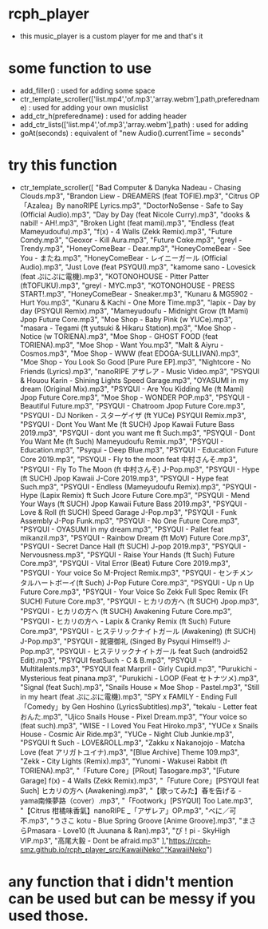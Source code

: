 # rcph_player
- this music_player is a custom player for me and that's it 

# some function to use

- add_filler() : used for adding some space
- ctr_template_scroller(['list.mp4','of.mp3','array.webm'],path,preferedname) : used for adding your own musiclist
- add_ctr_h(preferedname) : used for adding header 
- add_ctr_lists(['list.mp4','of.mp3','array.webm'],path) : used for adding 
- goAt(seconds) : equivalent of "new Audio().currentTime = seconds"

# try this function 

- ctr_template_scroller([
    "Bad Computer & Danyka Nadeau - Chasing Clouds.mp3",
"Brandon Liew - DREAMERS (feat TOFIE).mp3",
"Citrus OP「Azalea」By nanoRIPE Lyrics.mp3",
"DoctorNoSense - Safe to Say (Official Audio).mp3",
"Day by Day (feat Nicole Curry).mp3",
"dooks & nabil! - AH!.mp3",
"Broken Light (feat mami).mp3",
"Endless (feat Mameyudoufu).mp3",
"f(x) - 4 Walls (Zekk Remix).mp3",
"Future Cαndy.mp3",
"Geoxor - Kill Aura.mp3",
"Future Cαke.mp3",
"greyl - Trendy.mp3",
"HoneyComeBear - Dear.mp3",
"HoneyComeBear - See You - またね.mp3",
"HoneyComeBear - レイニーガール (Official Audio).mp3",
"Just Love (feat PSYQUI).mp3",
"kamome sano - Lovesick (feat ぷにぷに電機).mp3",
"KOTONOHOUSE - Pitter  Patter (ftTOFUKU).mp3",
"greyl - MYC.mp3",
"KOTONOHOUSE - PRESS START!.mp3",
"HoneyComeBear - Sneaker.mp3",
"Kunaru & MG5902 - Hurt You.mp3",
"Kunaru & Kachi - One More Time.mp3",
"lapix - Day by day (PSYQUI Remix).mp3",
"Mameyudoufu - Midnight Grow (ft Mami)  Jpop Future Core.mp3",
"Moe Shop - Baby Pink (w YUCe).mp3",
"masara - Tegami (ft yutsuki & Hikaru Station).mp3",
"Moe Shop - Notice (w TORIENA).mp3",
"Moe Shop - GHOST FOOD (feat TORIENA).mp3",
"Moe Shop - Want You.mp3",
"Malt & Aiyru - Cosmos.mp3",
"Moe Shop - WWW (feat EDOGA-SULLIVAN).mp3",
"Moe Shop - You Look So Good [Pure Pure EP].mp3",
"Nightcore - No Friends (Lyrics).mp3",
"nanoRIPE  アザレア - Music Video.mp3",
"PSYQUI & Houou Karin - Shining Lights  Speed Garage.mp3",
"OYASUMI in my dream (Original Mix).mp3",
"PSYQUI - Are You Kidding Me (ft Mami)  Jpop Future Core.mp3",
"Moe Shop - WONDER POP.mp3",
"PSYQUI - Beautiful Future.mp3",
"PSYQUI - Chatroom  Jpop Future Core.mp3",
"PSYQUI - DJ Noriken - スターゲイザ (ft YUCe)  PSYQUI Remix.mp3",
"PSYQUI - Dont You Want Me (ft SUCH)  Jpop Kawaii Future Bass 2019.mp3",
"PSYQUI - dont you want me ft Such.mp3",
"PSYQUI - Dont You Want Me (ft Such) Mameyudoufu Remix.mp3",
"PSYQUI - Education.mp3",
"Psyqui - Deep Blue.mp3",
"PSYQUI - Education  Future Core 2019.mp3",
"PSYQUI - Fly to the moon feat 中村さんそ.mp3",
"PSYQUI - Fly To The Moon (ft 中村さんそ)  J-Pop.mp3",
"PSYQUI - Hype (ft SUCH)  Jpop Kawaii J-Core 2019.mp3",
"PSYQUI - Hype feat Such.mp3",
"PSYQUI - Endless (Mameyudoufu Remix).mp3",
"PSYQUI - Hype (Lapix Remix) ft Such  Jcore Future Core.mp3",
"PSYQUI - Mend Your Ways (ft SUCH)  Jpop Kawaii Future Bass 2019.mp3",
"PSYQUI - Love & Roll (ft SUCH) Speed Garage J-Pop.mp3",
"PSYQUI - Funk Assembly  J-Pop Funk.mp3",
"PSYQUI - No One  Future Core.mp3",
"PSYQUI - OYASUMI in my dream.mp3",
"PSYQUI - Pallet feat mikanzil.mp3",
"PSYQUI - Rainbow Dream (ft Mo∀)  Future Core.mp3",
"PSYQUI - Secret Dance Hall (ft SUCH)  J-pop 2019.mp3",
"PSYQUI - Nervousness.mp3",
"PSYQUI - Raise Your Hands (ft Such)  Future Core.mp3",
"PSYQUI - Vital Error (Beat)  Future Core 2019.mp3",
"PSYQUI - Your voice So M-Project Remix.mp3",
"PSYQUI - センチメンタルハートボーイ(ft Such)  J-Pop Future Core.mp3",
"PSYQUI - Up n Up  Future Core.mp3",
"PSYQUI - Your Voice So Zekk Full Spec Remix (Ft SUCH)  Future Core.mp3",
"PSYQUI - ヒカリの方へ (ft SUCH)  Jpop.mp3",
"PSYQUI - ヒカリの方へ (ft SUCH) Awakening  Future Core.mp3",
"PSYQUI - ヒカリの方へ - Lapix & Cranky Remix (ft Such)  Future Core.mp3",
"PSYQUI - ヒステリックナイトガール (Awakening) (ft SUCH)  J-Pop.mp3",
"PSYQUI - 就寝御礼 (Singed By Psyqui Himself!)  J-Pop.mp3",
"PSYQUI - ヒステリックナイトガール feat Such (android52 Edit).mp3",
"PSYQUI featSuch - C & B.mp3",
"PSYQUI - Multitalents.mp3",
"PSYQUI feat Marpril - Girly Cupid.mp3",
"Purukichi - Mysterious feat pinana.mp3",
"Purukichi - LOOP  (Feat セトナツメ).mp3",
"Signal (feat Such).mp3",
"Snails House × Moe Shop - Pastel.mp3",
"Still in my heart (feat ぷにぷに電機).mp3",
"SPY x FAMILY - Ending Full「Comedy」by Gen Hoshino (LyricsSubtitles).mp3",
"tekalu - Letter feat おんた.mp3",
"Ujico  Snails House - Pixel Dream.mp3",
"Your voice so (feat such).mp3",
"WISE - I Loved You Feat Hiroko.mp3",
"YUCe x Snails House - Cosmic Air Ride.mp3",
"YUCe - Night Club Junkie.mp3",
"PSYQUI ft Such - LOVE&ROLL.mp3",
"Zakku x Nakanojojo - Matcha Love (feat アリガトユイナ).mp3",
"[Blue Archive] Theme 109.mp3",
"Zekk - City Lights (Remix).mp3",
"Yunomi - Wakusei Rabbit (ft TORIENA).mp3",
"「Future Core」[PRout] Tasogare.mp3",
"[Future Garage] f(x) - 4 Walls (Zekk Remix).mp3",
"「Future Core」[PSYQUI feat Such] ヒカリの方へ (Awakening).mp3",
"【歌ってみた】春を告げる -  yama南條夢路（cover）.mp3",
"「Footwork」[PSYQUI] Too Late.mp3",
"【Citrus 柑橘味香氣】nanoRIPE _「アザレア」OP.mp3",
"べに／可不.mp3",
"うさこ  kotu - Blue Spring Groove [Anime Groove].mp3",
"まさらPmasara - Love10 (ft Juunana & Ran).mp3",
"ぴ！pi - SkyHigh VIP.mp3",
"高尾大毅 - Dont be afraid.mp3"
],"https://rcph-smz.github.io/rcph_player_src/KawaiiNeko","KawaiiNeko")

# any function that i didn't mention can be used but can be messy if you used those.

